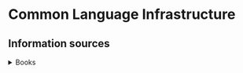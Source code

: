 # Common Language Infrastructure

## Information sources
<details><summary>Books</summary>

- CLR via C#
</details>